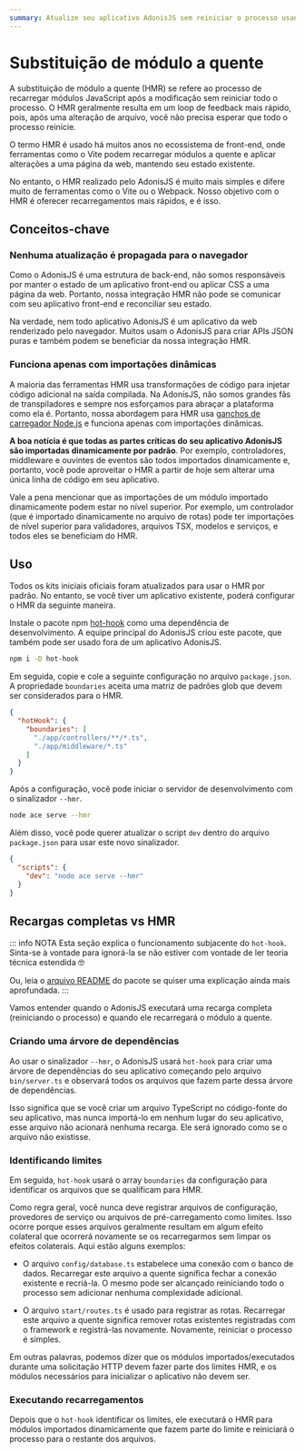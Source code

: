 ```yaml
---
summary: Atualize seu aplicativo AdonisJS sem reiniciar o processo usando a substituição de módulo a quente (HMR).
---
```


# Substituição de módulo a quente

A substituição de módulo a quente (HMR) se refere ao processo de recarregar módulos JavaScript após a modificação sem reiniciar todo o processo. O HMR geralmente resulta em um loop de feedback mais rápido, pois, após uma alteração de arquivo, você não precisa esperar que todo o processo reinicie.

O termo HMR é usado há muitos anos no ecossistema de front-end, onde ferramentas como o Vite podem recarregar módulos a quente e aplicar alterações a uma página da web, mantendo seu estado existente.

No entanto, o HMR realizado pelo AdonisJS é muito mais simples e difere muito de ferramentas como o Vite ou o Webpack. Nosso objetivo com o HMR é oferecer recarregamentos mais rápidos, e é isso.

## Conceitos-chave

### Nenhuma atualização é propagada para o navegador

Como o AdonisJS é uma estrutura de back-end, não somos responsáveis ​​por manter o estado de um aplicativo front-end ou aplicar CSS a uma página da web. Portanto, nossa integração HMR não pode se comunicar com seu aplicativo front-end e reconciliar seu estado.

Na verdade, nem todo aplicativo AdonisJS é um aplicativo da web renderizado pelo navegador. Muitos usam o AdonisJS para criar APIs JSON puras e também podem se beneficiar da nossa integração HMR.

### Funciona apenas com importações dinâmicas
A maioria das ferramentas HMR usa transformações de código para injetar código adicional na saída compilada. Na AdonisJS, não somos grandes fãs de transpiladores e sempre nos esforçamos para abraçar a plataforma como ela é. Portanto, nossa abordagem para HMR usa [ganchos de carregador Node.js](https://nodejs.org/api/module.html#customization-hooks) e funciona apenas com importações dinâmicas.

**A boa notícia é que todas as partes críticas do seu aplicativo AdonisJS são importadas dinamicamente por padrão**. Por exemplo, controladores, middleware e ouvintes de eventos são todos importados dinamicamente e, portanto, você pode aproveitar o HMR a partir de hoje sem alterar uma única linha de código em seu aplicativo.

Vale a pena mencionar que as importações de um módulo importado dinamicamente podem estar no nível superior. Por exemplo, um controlador (que é importado dinamicamente no arquivo de rotas) pode ter importações de nível superior para validadores, arquivos TSX, modelos e serviços, e todos eles se beneficiam do HMR.

## Uso
Todos os kits iniciais oficiais foram atualizados para usar o HMR por padrão. No entanto, se você tiver um aplicativo existente, poderá configurar o HMR da seguinte maneira.

Instale o pacote npm [hot-hook](https://github.com/Julien-R44/hot-hook) como uma dependência de desenvolvimento. A equipe principal do AdonisJS criou este pacote, que também pode ser usado fora de um aplicativo AdonisJS.

```sh
npm i -D hot-hook
```

Em seguida, copie e cole a seguinte configuração no arquivo `package.json`. A propriedade `boundaries` aceita uma matriz de padrões glob que devem ser considerados para o HMR.

```json
{
  "hotHook": {
    "boundaries": [
      "./app/controllers/**/*.ts",
      "./app/middleware/*.ts"
    ]
  }
}
```

Após a configuração, você pode iniciar o servidor de desenvolvimento com o sinalizador `--hmr`.

```sh
node ace serve --hmr
```

Além disso, você pode querer atualizar o script `dev` dentro do arquivo `package.json` para usar este novo sinalizador.

```json
{
  "scripts": {
    "dev": "node ace serve --hmr"
  }
}
```

## Recargas completas vs HMR

::: info NOTA
Esta seção explica o funcionamento subjacente do `hot-hook`. Sinta-se à vontade para ignorá-la se não estiver com vontade de ler teoria técnica estendida 🤓

Ou, leia o [arquivo README](https://github.com/Julien-R44/hot-hook) do pacote se quiser uma explicação ainda mais aprofundada.
:::

Vamos entender quando o AdonisJS executará uma recarga completa (reiniciando o processo) e quando ele recarregará o módulo a quente.

### Criando uma árvore de dependências
Ao usar o sinalizador `--hmr`, o AdonisJS usará `hot-hook` para criar uma árvore de dependências do seu aplicativo começando pelo arquivo `bin/server.ts` e observará todos os arquivos que fazem parte dessa árvore de dependências.

Isso significa que se você criar um arquivo TypeScript no código-fonte do seu aplicativo, mas nunca importá-lo em nenhum lugar do seu aplicativo, esse arquivo não acionará nenhuma recarga. Ele será ignorado como se o arquivo não existisse.

### Identificando limites
Em seguida, `hot-hook` usará o array `boundaries` da configuração para identificar os arquivos que se qualificam para HMR.

Como regra geral, você nunca deve registrar arquivos de configuração, provedores de serviço ou arquivos de pré-carregamento como limites. Isso ocorre porque esses arquivos geralmente resultam em algum efeito colateral que ocorrerá novamente se os recarregarmos sem limpar os efeitos colaterais. Aqui estão alguns exemplos:

- O arquivo `config/database.ts` estabelece uma conexão com o banco de dados. Recarregar este arquivo a quente significa fechar a conexão existente e recriá-la. O mesmo pode ser alcançado reiniciando todo o processo sem adicionar nenhuma complexidade adicional.

- O arquivo `start/routes.ts` é usado para registrar as rotas. Recarregar este arquivo a quente significa remover rotas existentes registradas com o framework e registrá-las novamente. Novamente, reiniciar o processo é simples.

Em outras palavras, podemos dizer que os módulos importados/executados durante uma solicitação HTTP devem fazer parte dos limites HMR, e os módulos necessários para inicializar o aplicativo não devem ser.

### Executando recarregamentos
Depois que o `hot-hook` identificar os limites, ele executará o HMR para módulos importados dinamicamente que fazem parte do limite e reiniciará o processo para o restante dos arquivos.

